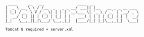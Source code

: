      ____     __   __               ____  _                   
    |  _ \ __ \ \ / /__  _   _ _ __/ ___|| |__   __ _ _ __ ___
    | |_) / _` \ V / _ \| | | | '__\___ \| '_ \ / _` | '__/ _ \
    |  __/ (_| || | (_) | |_| | |   ___) | | | | (_| | | |  __/
    |_|   \__,_||_|\___/ \__,_|_|  |____/|_| |_|\__,_|_|  \___|
    
    Tomcat 8 required + server.xml
